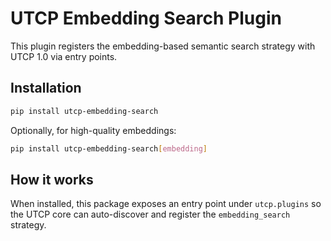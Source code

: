 # UTCP Embedding Search Plugin

This plugin registers the embedding-based semantic search strategy with UTCP 1.0 via entry points.

## Installation

```bash
pip install utcp-embedding-search
```

Optionally, for high-quality embeddings:

```bash
pip install utcp-embedding-search[embedding]
```

## How it works

When installed, this package exposes an entry point under `utcp.plugins` so the UTCP core can auto-discover and register the `embedding_search` strategy.
